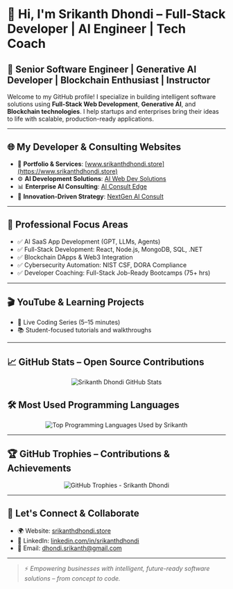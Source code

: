 # 👋 Hi, I'm Srikanth Dhondi – Full-Stack Developer | AI Engineer | Tech Coach

## 🚀 Senior Software Engineer | Generative AI Developer | Blockchain Enthusiast | Instructor

Welcome to my GitHub profile! I specialize in building intelligent software solutions using **Full-Stack Web Development**, **Generative AI**, and **Blockchain technologies**. I help startups and enterprises bring their ideas to life with scalable, production-ready applications.

---

## 🌐 My Developer & Consulting Websites

- 🧠 **Portfolio & Services**: [www.srikanthdhondi.store](https://www.srikanthdhondi.store)
- ⚙️ **AI Development Solutions**: [AI Web Dev Solutions](https://aiwebdevsolutions.com)
- 📊 **Enterprise AI Consulting**: [AI Consult Edge](https://aiconsultedge.com)
- 🔮 **Innovation-Driven Strategy**: [NextGen AI Consult](https://nextgenaiconsult.com)

---

## 💼 Professional Focus Areas

- ✅ AI SaaS App Development (GPT, LLMs, Agents)
- ✅ Full-Stack Development: React, Node.js, MongoDB, SQL, .NET
- ✅ Blockchain DApps & Web3 Integration
- ✅ Cybersecurity Automation: NIST CSF, DORA Compliance
- ✅ Developer Coaching: Full-Stack Job-Ready Bootcamps (75+ hrs)

---

## 🎬 YouTube & Learning Projects

- 🔴 Live Coding Series (5–15 minutes)
- 📚 Student-focused tutorials and walkthroughs

---

## 📈 GitHub Stats – Open Source Contributions

<p align="center">
  <img src="https://github-readme-stats.vercel.app/api?username=srikant&show_icons=true&theme=radical&title_color=ffaa00&icon_color=ffcc00" alt="Srikanth Dhondi GitHub Stats" />
</p>

## 🛠️ Most Used Programming Languages

<p align="center">
  <img src="https://github-readme-stats.vercel.app/api/top-langs/?username=srikant&layout=compact&theme=tokyonight" alt="Top Programming Languages Used by Srikanth" />
</p>

---

## 🏆 GitHub Trophies – Contributions & Achievements

<p align="center">
  <img src="https://github-profile-trophy.vercel.app/?username=srikant&theme=dracula&margin-w=15&no-bg=true&rank=S,AAA,AA,A,B" alt="GitHub Trophies - Srikanth Dhondi" />
</p>

---

## 🔗 Let's Connect & Collaborate

- 🌍 Website: [srikanthdhondi.store](https://www.srikanthdhondi.store)
- 💼 LinkedIn: [linkedin.com/in/srikanthdhondi](https://linkedin.com/in/srikanthdhondi)
- 📧 Email: dhondi.srikanth@gmail.com

---

> ⚡ _Empowering businesses with intelligent, future-ready software solutions – from concept to code._

<!--
**srikant/srikant** is a ✨ _special_ ✨ repository because its `README.md` (this file) appears on your GitHub profile.

Here are some ideas to get you started:

- 🔭 I’m currently working on ...
- 🌱 I’m currently learning ...
- 👯 I’m looking to collaborate on ...
- 🤔 I’m looking for help with ...
- 💬 Ask me about ...
- 📫 How to reach me: ...
- 😄 Pronouns: ...
- ⚡ Fun fact: ...
-->
